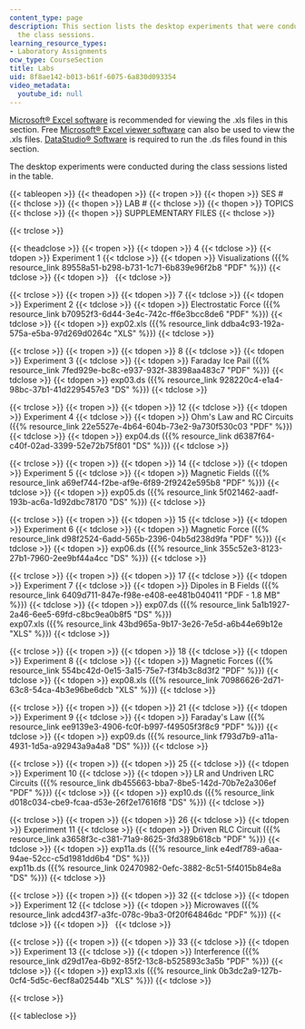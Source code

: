 ```yaml
---
content_type: page
description: This section lists the desktop experiments that were conducted during
  the class sessions.
learning_resource_types:
- Laboratory Assignments
ocw_type: CourseSection
title: Labs
uid: 8f8ae142-b013-b61f-6075-6a830d093354
video_metadata:
  youtube_id: null
---
```


[Microsoft® Excel software](http://office.microsoft.com/) is recommended for viewing the .xls files in this section. Free [Microsoft® Excel viewer software](/msviewer) can also be used to view the .xls files. [DataStudio® Software](http://www.pasco.com/datastudio) is required to run the .ds files found in this section.

The desktop experiments were conducted during the class sessions listed in the table.

{{< tableopen >}}
{{< theadopen >}}
{{< tropen >}}
{{< thopen >}}
SES #
{{< thclose >}}
{{< thopen >}}
LAB #
{{< thclose >}}
{{< thopen >}}
TOPICS
{{< thclose >}}
{{< thopen >}}
SUPPLEMENTARY FILES
{{< thclose >}}

{{< trclose >}}

{{< theadclose >}}
{{< tropen >}}
{{< tdopen >}}
4
{{< tdclose >}}
{{< tdopen >}}
Experiment 1
{{< tdclose >}}
{{< tdopen >}}
Visualizations ({{% resource_link 89558a51-b298-b731-1c71-6b839e96f2b8 "PDF" %}})
{{< tdclose >}}
{{< tdopen >}}
 
{{< tdclose >}}

{{< trclose >}}
{{< tropen >}}
{{< tdopen >}}
7
{{< tdclose >}}
{{< tdopen >}}
Experiment 2
{{< tdclose >}}
{{< tdopen >}}
Electrostatic Force ({{% resource_link b70952f3-6d44-3e4c-742c-ff6e3bcc8de6 "PDF" %}})
{{< tdclose >}}
{{< tdopen >}}
exp02.xls ({{% resource_link ddba4c93-192a-575a-e5ba-97d269d0264c "XLS" %}})
{{< tdclose >}}

{{< trclose >}}
{{< tropen >}}
{{< tdopen >}}
8
{{< tdclose >}}
{{< tdopen >}}
Experiment 3
{{< tdclose >}}
{{< tdopen >}}
Faraday Ice Pail ({{% resource_link 7fed929e-bc8c-e937-932f-38398aa483c7 "PDF" %}})
{{< tdclose >}}
{{< tdopen >}}
exp03.ds ({{% resource_link 928220c4-e1a4-98bc-37b1-41d2295457e3 "DS" %}})
{{< tdclose >}}

{{< trclose >}}
{{< tropen >}}
{{< tdopen >}}
12
{{< tdclose >}}
{{< tdopen >}}
Experiment 4
{{< tdclose >}}
{{< tdopen >}}
Ohm's Law and RC Circuits ({{% resource_link 22e5527e-4b64-604b-73e2-9a730f530c03 "PDF" %}})
{{< tdclose >}}
{{< tdopen >}}
exp04.ds ({{% resource_link d6387f64-c40f-02ad-3399-52e72b75f801 "DS" %}})
{{< tdclose >}}

{{< trclose >}}
{{< tropen >}}
{{< tdopen >}}
14
{{< tdclose >}}
{{< tdopen >}}
Experiment 5
{{< tdclose >}}
{{< tdopen >}}
Magnetic Fields ({{% resource_link a69ef744-f2be-af9e-6f89-2f9242e595b8 "PDF" %}})
{{< tdclose >}}
{{< tdopen >}}
exp05.ds ({{% resource_link 5f021462-aadf-193b-ac6a-1d92dbc78170 "DS" %}})
{{< tdclose >}}

{{< trclose >}}
{{< tropen >}}
{{< tdopen >}}
15
{{< tdclose >}}
{{< tdopen >}}
Experiment 6
{{< tdclose >}}
{{< tdopen >}}
Magnetic Force ({{% resource_link d98f2524-6add-565b-2396-04b5d238d9fa "PDF" %}})
{{< tdclose >}}
{{< tdopen >}}
exp06.ds ({{% resource_link 355c52e3-8123-27b1-7960-2ee9bf44a4cc "DS" %}})
{{< tdclose >}}

{{< trclose >}}
{{< tropen >}}
{{< tdopen >}}
17
{{< tdclose >}}
{{< tdopen >}}
Experiment 7
{{< tdclose >}}
{{< tdopen >}}
Dipoles in B Fields ({{% resource_link 6409d711-847e-f98e-e408-ee481b040411 "PDF - 1.8 MB" %}})
{{< tdclose >}}
{{< tdopen >}}
exp07.ds ({{% resource_link 5a1b1927-2a46-6ee5-69fd-c8bc9ea0b8f5 "DS" %}})  
exp07.xls ({{% resource_link 43bd965a-9b17-3e26-7e5d-a6b44e69b12e "XLS" %}})
{{< tdclose >}}

{{< trclose >}}
{{< tropen >}}
{{< tdopen >}}
18
{{< tdclose >}}
{{< tdopen >}}
Experiment 8
{{< tdclose >}}
{{< tdopen >}}
Magnetic Forces ({{% resource_link 554bc42d-0e15-3a15-75e7-f3f4b3c8d3f2 "PDF" %}})
{{< tdclose >}}
{{< tdopen >}}
exp08.xls ({{% resource_link 70986626-2d71-63c8-54ca-4b3e96be6dcb "XLS" %}})
{{< tdclose >}}

{{< trclose >}}
{{< tropen >}}
{{< tdopen >}}
21
{{< tdclose >}}
{{< tdopen >}}
Experiment 9
{{< tdclose >}}
{{< tdopen >}}
Faraday's Law ({{% resource_link ee9139e3-4906-fc0f-b997-f49505f3f8c9 "PDF" %}})
{{< tdclose >}}
{{< tdopen >}}
exp09.ds ({{% resource_link f793d7b9-a11a-4931-1d5a-a92943a9a4a8 "DS" %}})
{{< tdclose >}}

{{< trclose >}}
{{< tropen >}}
{{< tdopen >}}
25
{{< tdclose >}}
{{< tdopen >}}
Experiment 10
{{< tdclose >}}
{{< tdopen >}}
LR and Undriven LRC Circuits ({{% resource_link db455663-bba7-8be5-142d-70b7e2a306ef "PDF" %}})
{{< tdclose >}}
{{< tdopen >}}
exp10.ds ({{% resource_link d018c034-cbe9-fcaa-d53e-26f2e17616f8 "DS" %}})
{{< tdclose >}}

{{< trclose >}}
{{< tropen >}}
{{< tdopen >}}
26
{{< tdclose >}}
{{< tdopen >}}
Experiment 11
{{< tdclose >}}
{{< tdopen >}}
Driven RLC Circuit ({{% resource_link a3658f3c-c381-71a9-8625-3fd389b618cb "PDF" %}})
{{< tdclose >}}
{{< tdopen >}}
exp11a.ds ({{% resource_link e4edf789-a6aa-94ae-52cc-c5d1981dd6b4 "DS" %}})  
exp11b.ds ({{% resource_link 02470982-0efc-3882-8c51-5f4015b84e8a "DS" %}})
{{< tdclose >}}

{{< trclose >}}
{{< tropen >}}
{{< tdopen >}}
32
{{< tdclose >}}
{{< tdopen >}}
Experiment 12
{{< tdclose >}}
{{< tdopen >}}
Microwaves ({{% resource_link adcd43f7-a3fc-078c-9ba3-0f20f64846dc "PDF" %}})
{{< tdclose >}}
{{< tdopen >}}
 
{{< tdclose >}}

{{< trclose >}}
{{< tropen >}}
{{< tdopen >}}
33
{{< tdclose >}}
{{< tdopen >}}
Experiment 13
{{< tdclose >}}
{{< tdopen >}}
Interference ({{% resource_link d29d17ea-6b92-85f2-13c8-b525893c3a5b "PDF" %}})
{{< tdclose >}}
{{< tdopen >}}
exp13.xls ({{% resource_link 0b3dc2a9-127b-0cf4-5d5c-6ecf8a02544b "XLS" %}})
{{< tdclose >}}

{{< trclose >}}

{{< tableclose >}}